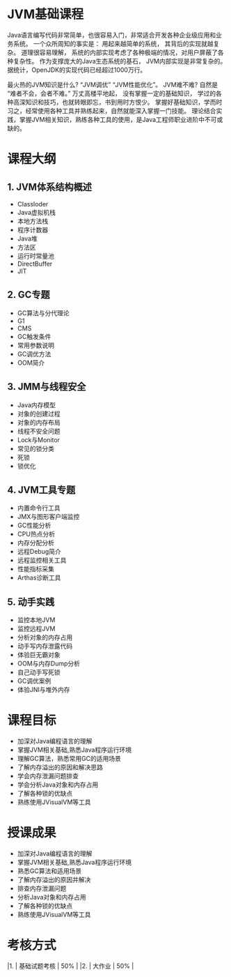 JVM基础课程
==

Java语言编写代码非常简单，也很容易入门，非常适合开发各种企业级应用和业务系统。
一个众所周知的事实是： 用起来越简单的系统， 其背后的实现就越复杂。
道理很容易理解， 系统的内部实现考虑了各种极端的情况，对用户屏蔽了各种复杂性。
作为支撑庞大的Java生态系统的基石， JVM内部实现是非常复杂的。
据统计，OpenJDK的实现代码已经超过1000万行。

最火热的JVM知识是什么?  “JVM调优” “JVM性能优化”。
JVM难不难?  自然是 “难者不会，会者不难。”
万丈高楼平地起， 没有掌握一定的基础知识， 学过的各种高深知识和技巧，也就转眼即忘，书到用时方恨少。
掌握好基础知识，学而时习之，经常使用各种工具并熟练起来，自然就能深入掌握一门技能。
理论结合实践，掌握JVM相关知识，熟练各种工具的使用，是Java工程师职业进阶中不可或缺的。





# 课程大纲


## 1. JVM体系结构概述

- Classloder
- Java虚拟机栈
- 本地方法栈
- 程序计数器
- Java堆
- 方法区
- 运行时常量池
- DirectBuffer
- JIT


## 2. GC专题

- GC算法与分代理论
- G1
- CMS
- GC触发条件
- 常用参数说明
- GC调优方法
- OOM简介


## 3. JMM与线程安全

- Java内存模型
- 对象的创建过程
- 对象的内存布局
- 线程不安全问题
- Lock与Monitor
- 常见的锁分类
- 死锁
- 锁优化


## 4. JVM工具专题

- 内置命令行工具
- JMX与图形客户端监控
- GC性能分析
- CPU热点分析
- 内存分配分析
- 远程Debug简介
- 远程监控相关工具
- 性能指标采集
- Arthas诊断工具


## 5. 动手实践

- 监控本地JVM
- 监控远程JVM
- 分析对象的内存占用
- 动手写内存泄露代码
- 体验巨无霸对象
- OOM与内存Dump分析
- 自己动手写死锁
- GC调优案例
- 体验JNI与堆外内存


# 课程目标

- 加深对Java编程语言的理解
- 掌握JVM相关基础,熟悉Java程序运行环境
- 理解GC算法，熟悉常用GC的适用场景
- 了解内存溢出的原因和解决思路
- 学会内存泄漏问题排查
- 学会分析Java对象和内存占用
- 了解各种锁的优缺点
- 熟练使用JVisualVM等工具


# 授课成果

- 加深对Java编程语言的理解
- 掌握JVM相关基础,熟悉Java程序运行环境
- 熟悉GC算法和适用场景
- 了解内存溢出的原因并解决
- 排查内存泄漏问题
- 分析Java对象和内存占用
- 了解各种锁的优缺点
- 熟练使用JVisualVM等工具


# 考核方式

|1. | 基础试题考核 | 50% |
|2. | 大作业      | 50% |
